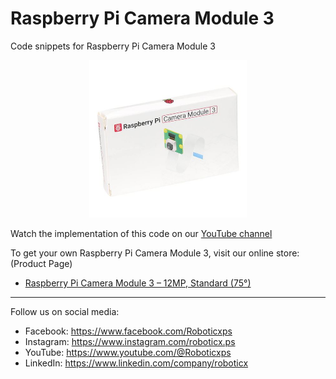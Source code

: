 # Raspberry Pi Camera Module 3

Code snippets for Raspberry Pi Camera Module 3

<p align="center">
<picture>
  <img alt="Arduino Nano USB-C" src="camera_module3_package.jpg" width="50%" hight="50%">
</picture>
</p>


Watch the implementation of this code on our [YouTube channel](https://www.youtube.com/@Roboticxps)

To get your own Raspberry Pi Camera Module 3, visit our online store: (Product Page)

* [Raspberry Pi Camera Module 3 – 12MP, Standard (75°)](https://roboticx.ps/product/raspberry-pi-camera-module-3-12mp-standard-75/)

----

Follow us on social media:

* Facebook: https://www.facebook.com/Roboticxps
* Instagram: https://www.instagram.com/roboticx.ps
* YouTube: https://www.youtube.com/@Roboticxps
* LinkedIn: https://www.linkedin.com/company/roboticx
